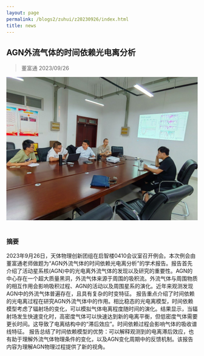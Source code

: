 ```yaml
---
layout: page
permalink: /blogs2/zuhui/z20230926/index.html
title: news
---
```


## AGN外流气体的时间依赖光电离分析

> 董富通 2023/09/26
<center>
<img src = "/blogs2/zh.ph/20230926.png">
</center>
<br>

### 摘要

2023年9月26日，天体物理创新团组在启智楼0410会议室召开例会。本次例会由董富通老师做题为“AGN外流气体的时间依赖光电离分析”的学术报告。报告首先介绍了活动星系核(AGN)中的光电离外流气体的发现以及研究的重要性。AGN的中心存在一个超大质量黑洞，外流气体来源于周围的吸积流。外流气体与周围物质的相互作用会影响吸积过程、AGN的活动以及周围星系的演化。近年来观测发现AGN中的外流气体普遍存在，且具有复杂的时变特征。
报告重点介绍了时间依赖的光电离过程在研究AGN外流气体中的作用。相比稳态的光电离模型，时间依赖模型考虑了辐射场的变化，可以模拟气体电离程度随时间的演化。结果显示，当辐射场发生快速变化时，高密度气体可以快速达到新的电离平衡，但低密度气体需要更长时间。这导致了电离结构中的“滞后效应”。时间依赖过程会影响气体的吸收谱线特征。
报告总结了时间依赖模型的优势：可以解释观测到的电离滞后效应，也有助于理解外流气体物理条件的变化，以及AGN变化周期中的反馈机制。该报告内容为理解AGN物理过程提供了新的视角。
